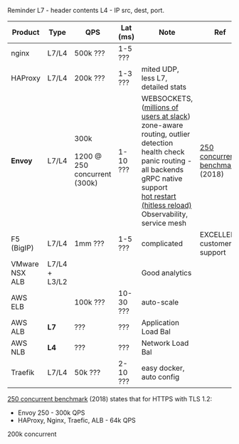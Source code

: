 Reminder
L7 - header contents
L4 - IP src, dest, port.

| Product        | Type                | QPS                                      | Lat (ms)  | Note                                                                                                                                                                                                                                                                                                                                                                 | Ref                                                                                                                                       |
| -------------- | ------------------- | ---------------------------------------- | --------- | -------------------------------------------------------------------------------------------------------------------------------------------------------------------------------------------------------------------------------------------------------------------------------------------------------------------------------------------------------------------- | ----------------------------------------------------------------------------------------------------------------------------------------- |
| nginx          | L7/L4               | 500k ???                                 | 1-5 ???   |                                                                                                                                                                                                                                                                                                                                                                      |                                                                                                                                           |
| HAProxy        | L7/L4               | 200k ???                                 | 1-3 ???   | mited UDP, less L7, detailed stats                                                                                                                                                                                                                                                                                                                                   |                                                                                                                                           |
| **Envoy**      | L7/L4               | 300k<br><br>1200 @ 250 concurrent (300k) | 1-10 ???  | WEBSOCKETS, ([millions of users at slack](https://slack.engineering/migrating-millions-of-concurrent-websockets-to-envoy/))<br>zone-aware routing, outlier detection health check<br>panic routing - all backends<br>gRPC native support<br>[hot restart (hitless reload)](https://blog.envoyproxy.io/envoy-hot-restart-1d16b14555b5)<br>Observability, service mesh | [250 concurrent benchmark](https://www.loggly.com/blog/benchmarking-5-popular-load-balancers-nginx-haproxy-envoy-traefik-and-alb/) (2018) |
| F5 (BigIP)     | L7/L4               | 1mm ???                                  | 1-5 ???   | complicated                                                                                                                                                                                                                                                                                                                                                          | EXCELLENT customer support                                                                                                                |
| VMware NSX ALB | L7/L4<br>+<br>L3/L2 |                                          |           | Good analytics                                                                                                                                                                                                                                                                                                                                                       |                                                                                                                                           |
| AWS ELB        |                     | 100k ???                                 | 10-30 ??? | auto-scale                                                                                                                                                                                                                                                                                                                                                           |                                                                                                                                           |
| AWS ALB        | **L7**              | ???                                      | ???       | Application Load Bal                                                                                                                                                                                                                                                                                                                                                 |                                                                                                                                           |
| AWS NLB        | **L4**              | ???                                      | ???       | Network Load Bal                                                                                                                                                                                                                                                                                                                                                     |                                                                                                                                           |
| Traefik        | L7/L4               | 50k ???                                  | 2-10 ???  | easy docker, auto config                                                                                                                                                                                                                                                                                                                                             |                                                                                                                                           |
[250 concurrent benchmark](https://www.loggly.com/blog/benchmarking-5-popular-load-balancers-nginx-haproxy-envoy-traefik-and-alb/) (2018) states that for HTTPS with TLS 1.2:
- Envoy 250 - 300k QPS
- HAProxy, Nginx, Traefic, ALB - 64k QPS

200k concurrent